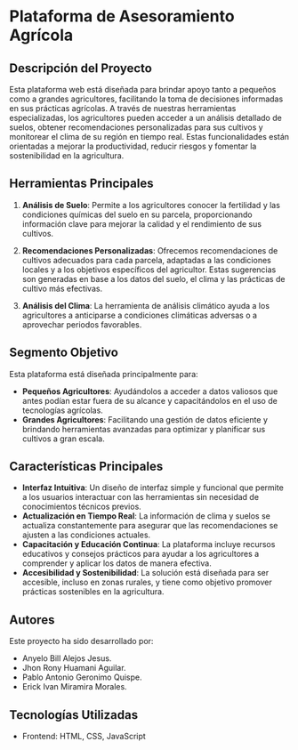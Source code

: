 # Plataforma de Asesoramiento Agrícola

## Descripción del Proyecto
Esta plataforma web está diseñada para brindar apoyo tanto a pequeños como a grandes agricultores, facilitando la toma de decisiones informadas en sus prácticas agrícolas. A través de nuestras herramientas especializadas, los agricultores pueden acceder a un análisis detallado de suelos, obtener recomendaciones personalizadas para sus cultivos y monitorear el clima de su región en tiempo real. Estas funcionalidades están orientadas a mejorar la productividad, reducir riesgos y fomentar la sostenibilidad en la agricultura.

## Herramientas Principales
1. **Análisis de Suelo**: Permite a los agricultores conocer la fertilidad y las condiciones químicas del suelo en su parcela, proporcionando información clave para mejorar la calidad y el rendimiento de sus cultivos.

2. **Recomendaciones Personalizadas**: Ofrecemos recomendaciones de cultivos adecuados para cada parcela, adaptadas a las condiciones locales y a los objetivos específicos del agricultor. Estas sugerencias son generadas en base a los datos del suelo, el clima y las prácticas de cultivo más efectivas.

3. **Análisis del Clima**: La herramienta de análisis climático ayuda a los agricultores a anticiparse a condiciones climáticas adversas o a aprovechar periodos favorables.

## Segmento Objetivo
Esta plataforma está diseñada principalmente para:
- **Pequeños Agricultores**: Ayudándolos a acceder a datos valiosos que antes podían estar fuera de su alcance y capacitándolos en el uso de tecnologías agrícolas.
- **Grandes Agricultores**: Facilitando una gestión de datos eficiente y brindando herramientas avanzadas para optimizar y planificar sus cultivos a gran escala.

## Características Principales
- **Interfaz Intuitiva**: Un diseño de interfaz simple y funcional que permite a los usuarios interactuar con las herramientas sin necesidad de conocimientos técnicos previos.
- **Actualización en Tiempo Real**: La información de clima y suelos se actualiza constantemente para asegurar que las recomendaciones se ajusten a las condiciones actuales.
- **Capacitación y Educación Continua**: La plataforma incluye recursos educativos y consejos prácticos para ayudar a los agricultores a comprender y aplicar los datos de manera efectiva.
- **Accesibilidad y Sostenibilidad**: La solución está diseñada para ser accesible, incluso en zonas rurales, y tiene como objetivo promover prácticas sostenibles en la agricultura.

## Autores
Este proyecto ha sido desarrollado por:
- Anyelo Bill Alejos Jesus.
- Jhon Rony Huamani Aguilar. 
- Pablo Antonio Geronimo Quispe. 
- Erick Ivan Miramira Morales.

## Tecnologías Utilizadas
- Frontend: HTML, CSS, JavaScript

